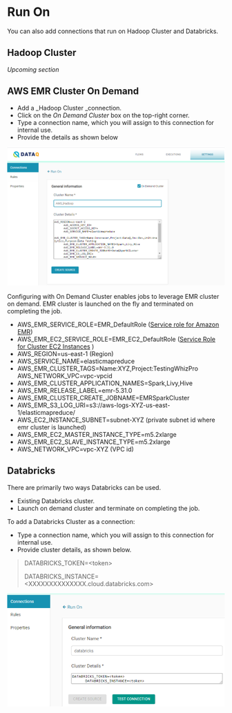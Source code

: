 # Run On

You can also add connections that run on Hadoop Cluster and Databricks.

## Hadoop Cluster 

_Upcoming section_

## AWS EMR Cluster On Demand

* Add a _Hadoop Cluster _connection.
* Click on the _On Demand Cluster_ box on the top-right corner.
* Type a connection name, which you will assign to this connection for internal use.
* Provide the details as shown below

![AWS EMR Cluster Connection Configuration](../../../.gitbook/assets/aws_hadoop.png)

Configuring with On Demand Cluster enables jobs to leverage EMR cluster on demand. EMR cluster is launched on the fly and terminated on completing the job.

* AWS_EMR_SERVICE_ROLE=EMR_DefaultRole  ([Service role for Amazon EMR](https://docs.aws.amazon.com/emr/latest/ManagementGuide/emr-iam-role.html))
* AWS_EMR_EC2\_SERVICE_ROLE=EMR_EC2\_DefaultRole  ([Service Role for Cluster EC2 Instances](https://docs.amazonaws.cn/en_us/emr/latest/ManagementGuide/emr-iam-role-for-ec2.html) )
* AWS_REGION=us-east-1 (Region) 
* AWS_SERVICE_NAME=elasticmapreduce 
* AWS_EMR_CLUSTER_TAGS=Name:XYZ,Project:TestingWhizPro AWS_NETWORK_VPC=vpc-vpcid 
* AWS_EMR_CLUSTER_APPLICATION_NAMES=Spark,Livy,Hive
* AWS_EMR_RELEASE_LABEL=emr-5.31.0
* AWS_EMR_CLUSTER_CREATE_JOBNAME=EMRSparkCluster 
* AWS_EMR_S3\_LOG_URI=s3://aws-logs-XYZ-us-east-1/elasticmapreduce/
* AWS_EC2\_INSTANCE_SUBNET=subnet-XYZ (private subnet id where emr cluster is launched)
* AWS_EMR_EC2\_MASTER_INSTANCE_TYPE=m5.2xlarge
* AWS_EMR_EC2\_SLAVE_INSTANCE_TYPE=m5.2xlarge 
* AWS_NETWORK_VPC=vpc-XYZ (VPC id)

## Databricks

There are primarily two ways Databricks can be used.

* Existing Databricks cluster.
* Launch on demand cluster and terminate on completing the job. 

To add a Databricks Cluster as a connection:

* Type a connection name, which you will assign to this connection for internal use.
* Provide cluster details, as shown below.

> DATABRICKS_TOKEN=\<token>
>
> DATABRICKS_INSTANCE=\<XXXXXXXXXXXXXX.cloud.databricks.com>



![Databricks Configuration](../../../.gitbook/assets/dbricks.png)
